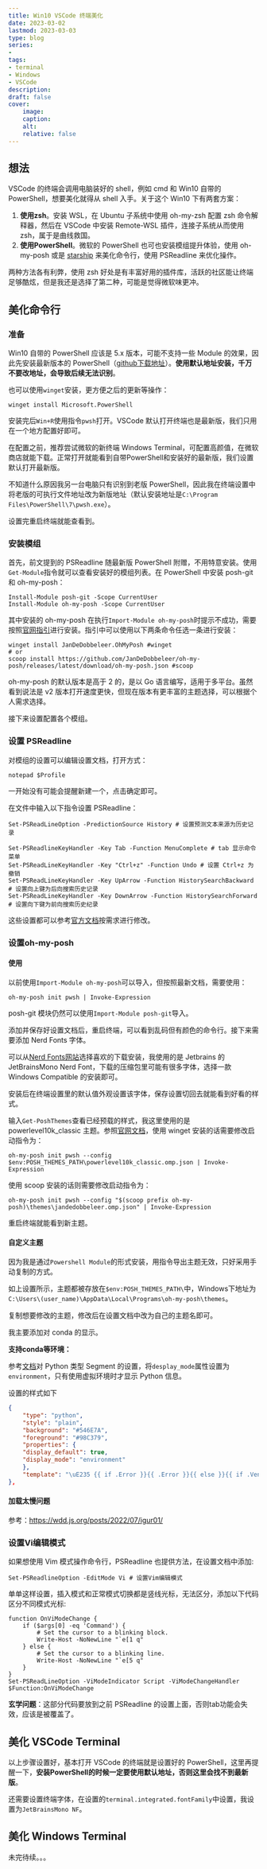 ```yaml
---
title: Win10 VSCode 终端美化
date: 2023-03-02
lastmod: 2023-03-03
type: blog
series:
- 
tags:
- terminal
- Windows
- VSCode
description:
draft: false
cover:
    image: 
    caption: 
    alt: 
    relative: false
---
```


## 想法

VSCode 的终端会调用电脑装好的 shell，例如 cmd 和 Win10 自带的 PowerShell，想要美化就得从 shell 入手。关于这个 Win10 下有两套方案：

1. **使用zsh**。安装 WSL，在 Ubuntu 子系统中使用 oh-my-zsh 配置 zsh 命令解释器，然后在 VSCode 中安装 Remote-WSL 插件，连接子系统从而使用 zsh，属于是曲线救国。
2. **使用PowerShell**。微软的 PowerShell 也可也安装模组提升体验，使用 oh-my-posh 或是 [starship](https://github.com/starship/starship) 来美化命令行，使用 PSReadline 来优化操作。

两种方法各有利弊，使用 zsh 好处是有丰富好用的插件库，活跃的社区能让终端足够酷炫，但是我还是选择了第二种，可能是觉得微软味更冲。

## 美化命令行

### 准备

Win10 自带的 PowerShell 应该是 5.x 版本，可能不支持一些 Module 的效果，因此先安装最新版本的 PowerShell（[github下载地址](https://github.com/PowerShell/PowerShell)）。**使用默认地址安装，千万不要改地址，会导致后续无法识别**。

也可以使用`winget`安装，更方便之后的更新等操作：

```shell
winget install Microsoft.PowerShell
```

安装完后`Win+R`使用指令`pwsh`打开。VSCode 默认打开终端也是最新版，我们只用在一个地方配置好即可。

在配置之前，推荐尝试微软的新终端 Windows Terminal，可配置高颜值，在微软商店就能下载。正常打开就能看到自带PowerShell和安装好的最新版，我们设置默认打开最新版。

不知道什么原因我另一台电脑只有识别到老版 PowerShell，因此我在终端设置中将老版的可执行文件地址改为新版地址（默认安装地址是`C:\Program Files\PowerShell\7\pwsh.exe`）。

设置完重启终端就能查看到。

### 安装模组

首先，前文提到的 PSReadline 随最新版 PowerShell 附赠，不用特意安装。使用`Get-Module`指令就可以查看安装好的模组列表。在 PowerShell 中安装 posh-git 和 oh-my-posh：

```shell
Install-Module posh-git -Scope CurrentUser
Install-Module oh-my-posh -Scope CurrentUser
```

其中安装的 oh-my-posh 在执行`Import-Module oh-my-posh`时提示不成功，需要按照[官网指引](https://ohmyposh.dev/docs/installation/windows)进行安装。指引中可以使用以下两条命令任选一条进行安装：

```shell
winget install JanDeDobbeleer.OhMyPosh #winget
# or
scoop install https://github.com/JanDeDobbeleer/oh-my-posh/releases/latest/download/oh-my-posh.json #scoop
```

oh-my-posh 的默认版本是高于 2 的，是以 Go 语言编写，适用于多平台。虽然看到说法是 v2 版本打开速度更快，但现在版本有更丰富的主题选择，可以根据个人需求选择。

接下来设置配置各个模组。

### 设置 PSReadline

对模组的设置可以编辑设置文档，打开方式：

```shell
notepad $Profile
```

一开始没有可能会提醒新建一个，点击确定即可。

在文件中输入以下指令设置 PSReadline：

```shell
Set-PSReadLineOption -PredictionSource History # 设置预测文本来源为历史记录
 
Set-PSReadlineKeyHandler -Key Tab -Function MenuComplete # tab 显示命令菜单
Set-PSReadLineKeyHandler -Key "Ctrl+z" -Function Undo # 设置 Ctrl+z 为撤销
Set-PSReadLineKeyHandler -Key UpArrow -Function HistorySearchBackward # 设置向上键为后向搜索历史记录
Set-PSReadLineKeyHandler -Key DownArrow -Function HistorySearchForward # 设置向下键为前向搜索历史纪录
```

这些设置都可以参考[官方文档](https://docs.microsoft.com/en-us/powershell/module/psreadline/?view=powershell-7.2)按需求进行修改。

### 设置oh-my-posh

#### 使用

以前使用`Import-Module oh-my-posh`可以导入，但按照最新文档，需要使用：

```shell
oh-my-posh init pwsh | Invoke-Expression
```

posh-git 模块仍然可以使用`Import-Module posh-git`导入。

添加并保存好设置文档后，重启终端，可以看到乱码但有颜色的命令行。接下来需要添加 Nerd Fonts 字体。

可以从[Nerd Fonts网站](https://www.nerdfonts.com/font-downloads)选择喜欢的下载安装，我使用的是 Jetbrains 的 JetBrainsMono Nerd Font，下载的压缩包里可能有很多字体，选择一款 Windows Compatible 的安装即可。

安装后在终端设置里的默认值外观设置该字体，保存设置切回去就能看到好看的样式。

输入`Get-PoshThemes`查看已经预载的样式，我这里使用的是 powerlevel10k_classic 主题。参照[官网文档](https://ohmyposh.dev/docs/installation/windows)，使用 winget 安装的话需要修改启动指令为：

```shell
oh-my-posh init pwsh --config $env:POSH_THEMES_PATH\powerlevel10k_classic.omp.json | Invoke-Expression
```

使用 scoop 安装的话则需要修改启动指令为：
```shell
oh-my-posh init pwsh --config "$(scoop prefix oh-my-posh)\themes\jandedobbeleer.omp.json" | Invoke-Expression
```

重启终端就能看到新主题。

#### 自定义主题

因为我是通过`Powershell Module`的形式安装，用指令导出主题无效，只好采用手动复制的方式。

如上设置所示，主题都被存放在`$env:POSH_THEMES_PATH\`中，Windows下地址为`C:\Users\(user_name)\AppData\Local\Programs\oh-my-posh\themes`。

复制想要修改的主题，修改后在设置文档中改为自己的主题名即可。

我主要添加对 conda 的显示。

**支持conda等环境：**

参考[文档](https://ohmyposh.dev/docs/segments/python)对 Python 类型 Segment 的设置，将`desplay_mode`属性设置为`environment`，只有使用虚拟环境时才显示 Python 信息。

设置的样式如下

```json
{
    "type": "python",
    "style": "plain",
    "background": "#546E7A",
    "foreground": "#98C379",
    "properties": {
    "display_default": true,
    "display_mode": "environment"
    },
    "template": "\uE235 {{ if .Error }}{{ .Error }}{{ else }}{{ if .Venv }}{{ .Venv }}({{ end }}{{ .Full }}{{ end }}) "
},
```

#### 加载太慢问题

参考：https://wdd.js.org/posts/2022/07/igur01/

### 设置Vi编辑模式

如果想使用 Vim 模式操作命令行，PSReadline 也提供方法，在设置文档中添加:

```shell
Set-PSReadlineOption -EditMode Vi # 设置Vim编辑模式
```

单单这样设置，插入模式和正常模式切换都是竖线光标，无法区分，添加以下代码区分不同模式光标:

```shell
function OnViModeChange {
    if ($args[0] -eq 'Command') {
        # Set the cursor to a blinking block.
        Write-Host -NoNewLine "`e[1 q"
    } else {
        # Set the cursor to a blinking line.
        Write-Host -NoNewLine "`e[5 q"
    }
}
Set-PSReadLineOption -ViModeIndicator Script -ViModeChangeHandler $Function:OnViModeChange
```

**玄学问题**：这部分代码要放到之前 PSReadline 的设置上面，否则tab功能会失效，应该是被覆盖了。

## 美化 VSCode Terminal

以上步骤设置好，基本打开 VSCode 的终端就是设置好的 PowerShell，这里再提醒一下，**安装PowerShell的时候一定要使用默认地址，否则这里会找不到最新版**。

还需要设置终端字体，在设置的`terminal.integrated.fontFamily`中设置，我设置为`JetBrainsMono NF`。

## 美化 Windows Terminal

未完待续。。。